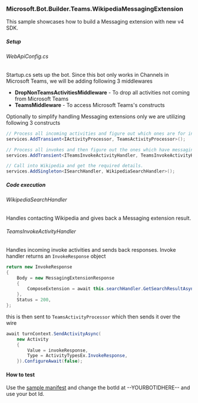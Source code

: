 ﻿### Microsoft.Bot.Builder.Teams.WikipediaMessagingExtension

This sample showcases how to build a Messaging extension with new v4 SDK.

##### Setup
###### WebApiConfig.cs
Startup.cs sets up the bot. Since this bot only works in Channels in Microsoft Teams, we will be adding following 3 middlewares
- **DropNonTeamsActivitiesMiddleware** - To drop all activities not coming from Microsoft Teams
- **TeamsMiddleware** - To access Microsoft Teams's constructs

Optionally to simplify handling Messaging extensions only we are utilizing following 3 constructs

```cs
// Process all incoming activities and figure out which ones are for invoke activities
services.AddTransient<IActivityProcessor, TeamsActivityProcessor>();

// Process all invokes and then figure out the ones which have messaging extension payload.
services.AddTransient<ITeamsInvokeActivityHandler, TeamsInvokeActivityHandler>();

// Call into Wikipedia and get the required details.
services.AddSingleton<ISearchHandler, WikipediaSearchHandler>();
```

##### Code execution
###### WikipediaSearchHandler
Handles contacting Wikipedia and gives back a Messaging extension result.

###### TeamsInvokeActivityHandler
Handles incoming invoke activities and sends back responses. Invoke handler returns an ```InvokeResponse``` object
```cs
return new InvokeResponse
{
    Body = new MessagingExtensionResponse
    {
        ComposeExtension = await this.searchHandler.GetSearchResultAsync(messagingExtensionAction).ConfigureAwait(false),
    },
    Status = 200,
};
```
this is then sent to ```TeamsActivityProcessor``` which then sends it over the wire
```cs
await turnContext.SendActivityAsync(
    new Activity
    {
        Value = invokeResponse,
        Type = ActivityTypesEx.InvokeResponse,
    }).ConfigureAwait(false);
```

#### How to test
Use the [sample manifest](TeamsAppManifest/manifest.json) and change the botId at --YOURBOTIDHERE-- and use your bot Id.